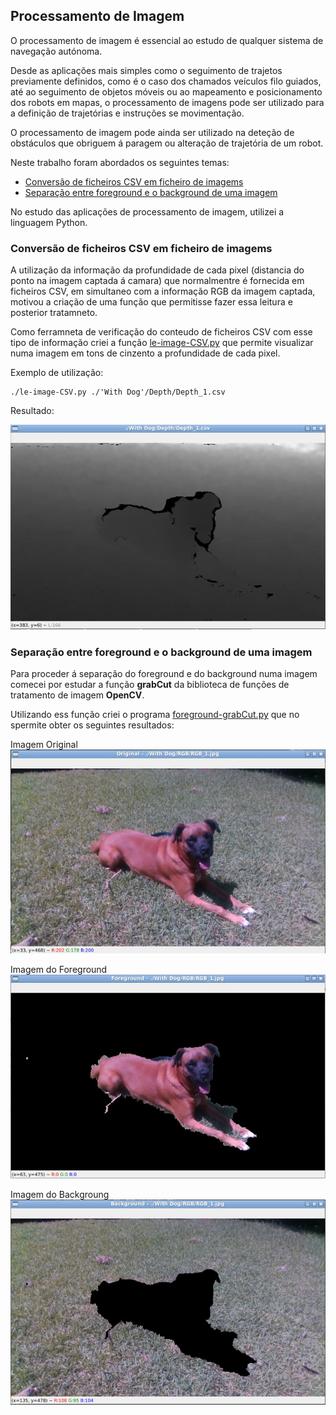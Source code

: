 ## Processamento de Imagem

O processamento de imagem é essencial ao estudo de qualquer sistema de navegação autónoma.

Desde as aplicações mais simples como o seguimento de trajetos previamente definidos, como é o caso dos chamados veículos filo guiados, até ao seguimento de objetos móveis ou ao mapeamento e posicionamento dos robots em mapas, o processamento de imagens pode ser utilizado para a definição de trajetórias e instruções se movimentação.

O processamento de imagem pode ainda ser utilizado na deteção de obstáculos que obriguem á paragem ou alteração de trajetória de um robot.

Neste trabalho foram abordados os seguintes temas:

- [Conversão de ficheiros CSV em ficheiro de imagems](#conversão-de-ficheiros-csv-em-ficheiro-de-imagems)
- [Separação entre foreground e o background de uma imagem](#separação-entre-foreground-e-o-background-de-uma-imagem)

No estudo das aplicações de processamento de imagem, utilizei a linguagem Python.

### Conversão de ficheiros CSV em ficheiro de imagems
A utilização da informação da profundidade de cada pixel (distancia do ponto na imagem captada á camara) que normalmentre é fornecida em ficheiros CSV, em simultaneo com a informação RGB da imagem captada, motivou a criação de uma função que permitisse fazer essa leitura e posterior tratamneto.

Como ferramneta de verificação do conteudo de ficheiros CSV com esse tipo de informação criei a função [le-image-CSV.py]() que permite visualizar numa imagem em tons de cinzento a profundidade de cada pixel.

Exemplo de utilização:

    ./le-image-CSV.py ./'With Dog'/Depth/Depth_1.csv

Resultado:

![dogDepth_1.csv.jpg](../imgs/dogDepth_1.csv.jpg)

### Separação entre foreground e o background de uma imagem
Para proceder á separação do foreground e do background numa imagem comecei por estudar a função __grabCut__ da biblioteca de funções de tratamento de imagem __OpenCV__.

Utilizando ess função criei o programa [foreground-grabCut.py]() que no spermite obter os seguintes resultados:

Imagem Original
![grabCut-Original](../imgs/grabCut-Original.jpg)

Imagem do Foreground
![grabCut-Foreground](../imgs/grabCut-Foreground.jpg)

Imagem do Backgroung
![grabCut-Background](../imgs/grabCut-Background.jpg)




